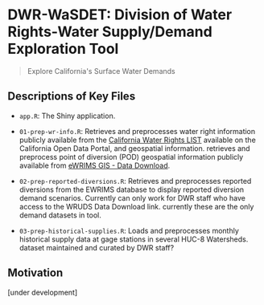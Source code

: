 # DWR-WaSDET: Division of Water Rights-Water Supply/Demand Exploration Tool

> Explore California's Surface Water Demands

## Descriptions of Key Files

-   `app.R`: The Shiny application.

-   `01-prep-wr-info.R`: Retrieves and preprocesses water right information
    publicly available from the [California Water Rights
    LIST](https://data.ca.gov/dataset/water-rights) available on the California
    Open Data Portal, and geospatial information. retrieves and preprocess point
    of diversion (POD) geospatial information publicly available from [eWRIMS
    GIS - Data
    Download](https://waterrightsmaps.waterboards.ca.gov/viewer/Resources/Images/eWRIMS/download.htm).

-   `02-prep-reported-diversions.R`: Retrieves and preprocesses reported
    diversions from the EWRIMS database to display reported diversion demand
    scenarios. Currently can only work for DWR staff who have access to the
    WRUDS Data Download link. currently these are the only demand datasets in
    tool.

-   `03-prep-historical-supplies.R`: Loads and preprocesses monthly historical
    supply data at gage stations in several HUC-8 Watersheds. dataset maintained
    and curated by DWR staff?

## Motivation

[under development]
